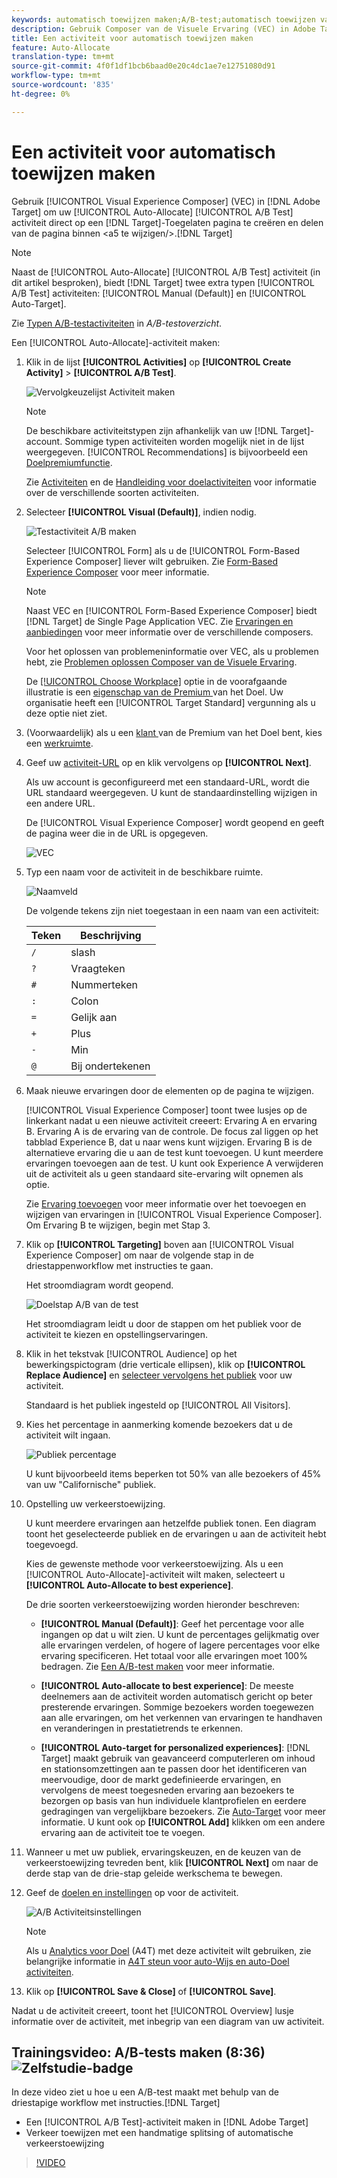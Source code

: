 ```yaml
---
keywords: automatisch toewijzen maken;A/B-test;automatisch toewijzen van activiteit;nieuwe a/b-activiteit;automatisch toewijzen;automatisch toewijzen aan beste ervaring;toewijzen;automatisch toewijzen
description: Gebruik Composer van de Visuele Ervaring (VEC) in Adobe Target om uw auto-Wijs A/B activiteit van de Test direct op een Doel-Toegelaten pagina tot stand te brengen en delen van de pagina binnen Doel te wijzigen.
title: Een activiteit voor automatisch toewijzen maken
feature: Auto-Allocate
translation-type: tm+mt
source-git-commit: 4f0f1df1bcb6baad0e20c4dc1ae7e12751080d91
workflow-type: tm+mt
source-wordcount: '835'
ht-degree: 0%

---
```



# Een activiteit voor automatisch toewijzen maken

Gebruik [!UICONTROL Visual Experience Composer] (VEC) in [!DNL Adobe Target] om uw [!UICONTROL Auto-Allocate] [!UICONTROL A/B Test] activiteit direct op een [!DNL Target]-Toegelaten pagina te creëren en delen van de pagina binnen &lt;a5 te wijzigen/>.[!DNL Target]

>[!NOTE]
>
>Naast de [!UICONTROL Auto-Allocate] [!UICONTROL A/B Test] activiteit (in dit artikel besproken), biedt [!DNL Target] twee extra typen [!UICONTROL A/B Test] activiteiten: [!UICONTROL Manual (Default)] en [!UICONTROL Auto-Target].
>
>Zie [Typen A/B-testactiviteiten](/help/c-activities/t-test-ab/test-ab.md#types) in *A/B-testoverzicht*.

Een [!UICONTROL Auto-Allocate]-activiteit maken:

1. Klik in de lijst **[!UICONTROL Activities]** op **[!UICONTROL Create Activity]** > **[!UICONTROL A/B Test]**.

   ![Vervolgkeuzelijst Activiteit maken](/help/c-activities/t-test-ab/t-test-create-ab/assets/ab_select-new.png)

   >[!NOTE]
   >
   >De beschikbare activiteitstypen zijn afhankelijk van uw [!DNL Target]-account. Sommige typen activiteiten worden mogelijk niet in de lijst weergegeven. [!UICONTROL Recommendations] is bijvoorbeeld een [Doelpremiumfunctie](/help/c-intro/intro.md#premium).
   >
   >Zie [Activiteiten](/help/c-activities/activities.md) en de [Handleiding voor doelactiviteiten](/help/c-activities/target-activities-guide.md) voor informatie over de verschillende soorten activiteiten.

1. Selecteer **[!UICONTROL Visual (Default)]**, indien nodig.

   ![Testactiviteit A/B maken](/help/c-activities/t-test-ab/t-test-create-ab/assets/create-ab.png)

   Selecteer [!UICONTROL Form] als u de [!UICONTROL Form-Based Experience Composer] liever wilt gebruiken. Zie [Form-Based Experience Composer](/help/c-experiences/form-experience-composer.md) voor meer informatie.

   >[!NOTE]
   >
   >Naast VEC en [!UICONTROL Form-Based Experience Composer] biedt [!DNL Target] de Single Page Application VEC. Zie [Ervaringen en aanbiedingen](/help/c-experiences/experiences.md) voor meer informatie over de verschillende composers.
   >
   >Voor het oplossen van problemeninformatie over VEC, als u problemen hebt, zie [Problemen oplossen Composer van de Visuele Ervaring](/help/c-experiences/c-visual-experience-composer/r-troubleshoot-composer/troubleshoot-composer.md).
   >
   >De [[!UICONTROL Choose Workplace]](/help/administrating-target/c-user-management/property-channel/property-channel.md) optie in de voorafgaande illustratie is een [eigenschap van de Premium ](/help/c-intro/intro.md) van het Doel. Uw organisatie heeft een [!UICONTROL Target Standard] vergunning als u deze optie niet ziet.

1. (Voorwaardelijk) als u een [klant ](/help/c-intro/intro.md#premium) van de Premium van het Doel bent, kies een [werkruimte](/help/administrating-target/c-user-management/property-channel/property-channel.md).

1. Geef uw [activiteit-URL](/help/c-activities/t-test-ab/t-test-create-ab/ab-activity-url.md) op en klik vervolgens op **[!UICONTROL Next]**.

   Als uw account is geconfigureerd met een standaard-URL, wordt die URL standaard weergegeven. U kunt de standaardinstelling wijzigen in een andere URL.

   De [!UICONTROL Visual Experience Composer] wordt geopend en geeft de pagina weer die in de URL is opgegeven.

   ![VEC](/help/c-activities/t-test-ab/t-test-create-ab/assets/vec-new.png)

1. Typ een naam voor de activiteit in de beschikbare ruimte.

   ![Naamveld](/help/c-activities/t-test-ab/t-test-create-ab/assets/ab_newname-new.png)

   De volgende tekens zijn niet toegestaan in een naam van een activiteit:

   | Teken | Beschrijving |
   |--- |--- |
   | `/` | slash |
   | `?` | Vraagteken |
   | `#` | Nummerteken |
   | `:` | Colon |
   | `=` | Gelijk aan |
   | `+` | Plus |
   | `-` | Min |
   | `@` | Bij ondertekenen |

1. Maak nieuwe ervaringen door de elementen op de pagina te wijzigen.

   [!UICONTROL Visual Experience Composer] toont twee lusjes op de linkerkant nadat u een nieuwe activiteit creeert: Ervaring A en ervaring B. Ervaring A is de ervaring van de controle. De focus zal liggen op het tabblad Experience B, dat u naar wens kunt wijzigen. Ervaring B is de alternatieve ervaring die u aan de test kunt toevoegen. U kunt meerdere ervaringen toevoegen aan de test. U kunt ook Experience A verwijderen uit de activiteit als u geen standaard site-ervaring wilt opnemen als optie.

   Zie [Ervaring toevoegen](/help/c-activities/t-test-ab/t-test-create-ab/ab-add-experience.md) voor meer informatie over het toevoegen en wijzigen van ervaringen in [!UICONTROL Visual Experience Composer]. Om Ervaring B te wijzigen, begin met Stap 3.

1. Klik op **[!UICONTROL Targeting]** boven aan [!UICONTROL Visual Experience Composer] om naar de volgende stap in de driestappenworkflow met instructies te gaan.

   Het stroomdiagram wordt geopend.

   ![Doelstap A/B van de test](/help/c-activities/t-test-ab/t-test-create-ab/assets/ab_flow-new.png)

   Het stroomdiagram leidt u door de stappen om het publiek voor de activiteit te kiezen en opstellingservaringen.

1. Klik in het tekstvak [!UICONTROL Audience] op het bewerkingspictogram (drie verticale ellipsen), klik op **[!UICONTROL Replace Audience]** en [selecteer vervolgens het publiek](/help/c-activities/t-test-ab/t-test-create-ab/ab-audience.md) voor uw activiteit.

   Standaard is het publiek ingesteld op [!UICONTROL All Visitors].

1. Kies het percentage in aanmerking komende bezoekers dat u de activiteit wilt ingaan.

   ![Publiek percentage](/help/c-activities/t-test-ab/t-test-create-ab/assets/audperc-new.png)

   U kunt bijvoorbeeld items beperken tot 50% van alle bezoekers of 45% van uw &quot;Californische&quot; publiek.

1. Opstelling uw verkeerstoewijzing.

   U kunt meerdere ervaringen aan hetzelfde publiek tonen. Een diagram toont het geselecteerde publiek en de ervaringen u aan de activiteit hebt toegevoegd.

   Kies de gewenste methode voor verkeerstoewijzing. Als u een [!UICONTROL Auto-Allocate]-activiteit wilt maken, selecteert u **[!UICONTROL Auto-Allocate to best experience]**.

   De drie soorten verkeerstoewijzing worden hieronder beschreven:

   * **[!UICONTROL Manual (Default)]**: Geef het percentage voor alle ingangen op dat u wilt zien. U kunt de percentages gelijkmatig over alle ervaringen verdelen, of hogere of lagere percentages voor elke ervaring specificeren. Het totaal voor alle ervaringen moet 100% bedragen. Zie [Een A/B-test maken](/help/c-activities/t-test-ab/t-test-create-ab/test-create-ab.md) voor meer informatie.

   * **[!UICONTROL Auto-allocate to best experience]**: De meeste deelnemers aan de activiteit worden automatisch gericht op beter presterende ervaringen. Sommige bezoekers worden toegewezen aan alle ervaringen, om het verkennen van ervaringen te handhaven en veranderingen in prestatietrends te erkennen.

   * **[!UICONTROL Auto-target for personalized experiences]**:  [!DNL Target] maakt gebruik van geavanceerd computerleren om inhoud en stationsomzettingen aan te passen door het identificeren van meervoudige, door de markt gedefinieerde ervaringen, en vervolgens de meest toegesneden ervaring aan bezoekers te bezorgen op basis van hun individuele klantprofielen en eerdere gedragingen van vergelijkbare bezoekers. Zie [Auto-Target](/help/c-activities/auto-target/auto-target-to-optimize.md) voor meer informatie.
   U kunt ook op **[!UICONTROL Add]** klikken om een andere ervaring aan de activiteit toe te voegen.

1. Wanneer u met uw publiek, ervaringskeuzen, en de keuzen van de verkeerstoewijzing tevreden bent, klik **[!UICONTROL Next]** om naar de derde stap van de drie-stap geleide werkschema te bewegen.

1. Geef de [doelen en instellingen](/help/c-activities/t-test-ab/t-test-create-ab/ab-goals-and-settings.md) op voor de activiteit.

   ![A/B Activiteitsinstellingen](/help/c-activities/t-test-ab/t-test-create-ab/assets/ab_settings-new.png)

   >[!NOTE]
   >
   >Als u [Analytics voor Doel](/help/c-integrating-target-with-mac/a4t/a4t.md) (A4T) met deze activiteit wilt gebruiken, zie belangrijke informatie in [A4T steun voor auto-Wijs en auto-Doel activiteiten](/help/c-integrating-target-with-mac/a4t/a4t-at-aa.md).

1. Klik op **[!UICONTROL Save & Close]** of **[!UICONTROL Save]**.

Nadat u de activiteit creeert, toont het [!UICONTROL Overview] lusje informatie over de activiteit, met inbegrip van een diagram van uw activiteit.

## Trainingsvideo: A/B-tests maken (8:36) ![Zelfstudie-badge](/help/assets/tutorial.png)

In deze video ziet u hoe u een A/B-test maakt met behulp van de driestapige workflow met instructies.[!DNL Target]

* Een [!UICONTROL A/B Test]-activiteit maken in [!DNL Adobe Target]
* Verkeer toewijzen met een handmatige splitsing of automatische verkeerstoewijzing

>[!VIDEO](https://video.tv.adobe.com/v/17391)